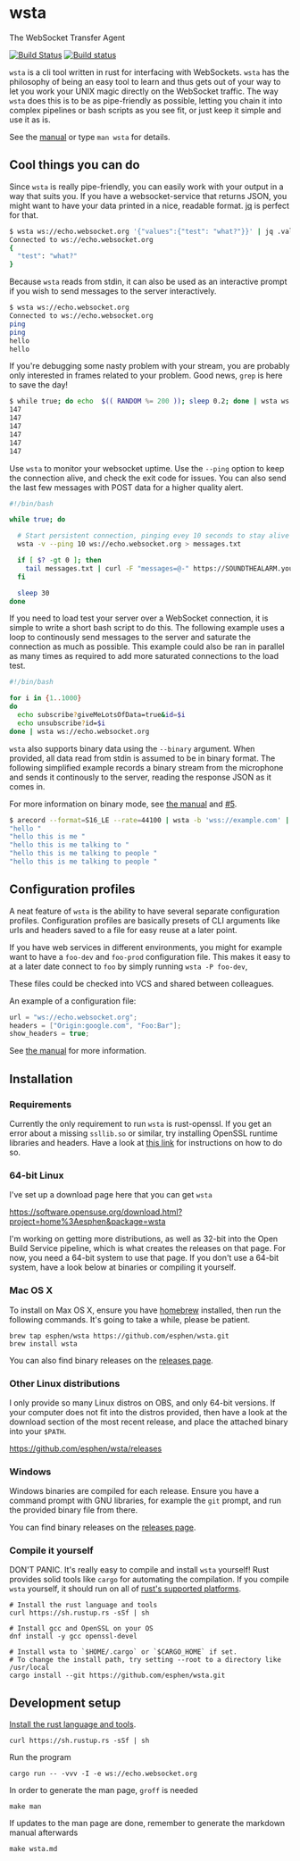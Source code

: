 # wsta

The WebSocket Transfer Agent

[![Build Status](https://travis-ci.org/esphen/wsta.svg?branch=master)](https://travis-ci.org/esphen/wsta)
[![Build status](https://ci.appveyor.com/api/projects/status/m3c9r5uw883b9l3y?svg=true)](https://ci.appveyor.com/project/esphen/wsta)

`wsta` is a cli tool written in rust for interfacing with WebSockets. `wsta` has
the philosophy of being an easy tool to learn and thus gets out of your way to
let you work your UNIX magic directly on the WebSocket traffic.
The way `wsta` does this is to be as pipe-friendly as possible, letting you
chain it into complex pipelines or bash scripts as you see fit, or just keep it
simple and use it as is.

See the [manual](wsta.md) or type `man wsta` for details.

## Cool things you can do

Since `wsta` is really pipe-friendly, you can easily work with your output in
a way that suits you. If you have a websocket-service that returns JSON, you
might want to have your data printed in a nice, readable format.
[jq](https://stedolan.github.io/jq/) is perfect for that.

```bash
$ wsta ws://echo.websocket.org '{"values":{"test": "what?"}}' | jq .values
Connected to ws://echo.websocket.org
{
  "test": "what?"
}
```

Because `wsta` reads from stdin, it can also be used as an interactive prompt
if you wish to send messages to the server interactively.

```bash
$ wsta ws://echo.websocket.org
Connected to ws://echo.websocket.org
ping
ping
hello
hello
```

If you're debugging some nasty problem with your stream, you are probably only
interested in frames related to your problem. Good news, `grep` is here to save
the day!

```bash
$ while true; do echo  $(( RANDOM %= 200 )); sleep 0.2; done | wsta ws://echo.websocket.org | grep '147'
147
147
147
147
147
147
```

Use `wsta` to monitor your websocket uptime. Use the `--ping` option to keep
the connection alive, and check the exit code for issues. You can also send
the last few messages with POST data for a higher quality alert.

```bash
#!/bin/bash

while true; do

  # Start persistent connection, pinging evey 10 seconds to stay alive
  wsta -v --ping 10 ws://echo.websocket.org > messages.txt

  if [ $? -gt 0 ]; then
    tail messages.txt | curl -F "messages=@-" https://SOUNDTHEALARM.yourcompany.com
  fi

  sleep 30
done
```

If you need to load test your server over a WebSocket connection, it is simple
to write a short bash script to do this. The following example uses a loop to
continously send messages to the server and saturate the connection as much as
possible. This example could also be ran in parallel as many times as required
to add more saturated connections to the load test.

```bash
#!/bin/bash

for i in {1..1000}
do
  echo subscribe?giveMeLotsOfData=true&id=$i
  echo unsubscribe?id=$i
done | wsta ws://echo.websocket.org
```

`wsta` also supports binary data using the `--binary` argument. When provided,
all data read from stdin is assumed to be in binary format. The following
simplified example records a binary stream from the microphone and sends it
continously to the server, reading the response JSON as it comes in.

For more information on binary mode, see
[the manual](https://github.com/esphen/wsta/blob/master/wsta.md) and
[#5](https://github.com/esphen/wsta/issues/5).

```bash
$ arecord --format=S16_LE --rate=44100 | wsta -b 'wss://example.com' | jq .results
"hello "
"hello this is me "
"hello this is me talking to "
"hello this is me talking to people "
"hello this is me talking to people "
```

## Configuration profiles

A neat feature of `wsta` is the ability to have several separate configuration
profiles. Configuration profiles are basically presets of CLI arguments like
urls and headers saved to a file for easy reuse at a later point.

If you have web services in different environments, you might for example want
to have a `foo-dev` and `foo-prod` configuration file. This makes it easy to at
a later date connect to `foo` by simply running `wsta -P foo-dev`,

These files could be checked into VCS and shared between colleagues.

An example of a configuration file:

```C
url = "ws://echo.websocket.org";
headers = ["Origin:google.com", "Foo:Bar"];
show_headers = true;
```

See [the manual](https://github.com/esphen/wsta/blob/master/wsta.md) for more
information.

## Installation

### Requirements

Currently the only requirement to run `wsta` is rust-openssl. If you get an error
about a missing `ssllib.so` or similar, try installing OpenSSL runtime libraries
and headers. Have a look at [this link](https://github.com/sfackler/rust-openssl#building)
for instructions on how to do so.

### 64-bit Linux
I've set up a download page here that you can get `wsta`

https://software.opensuse.org/download.html?project=home%3Aesphen&package=wsta

I'm working on getting more distributions, as well as 32-bit into the Open Build
Service pipeline, which is what creates the releases on that page. For now, you
need a 64-bit system to use that page. If you don't use a 64-bit system, have a
look below at binaries or compiling it yourself.

### Mac OS X
To install on Max OS X, ensure you have [homebrew](http://brew.sh) installed,
then run the following commands. It's going to take a while, please be patient.

    brew tap esphen/wsta https://github.com/esphen/wsta.git
    brew install wsta

You can also find binary releases on the
[releases page](https://github.com/esphen/wsta/releases).

### Other Linux distributions
I only provide so many Linux distros on OBS, and only 64-bit versions. If your
computer does not fit into the distros provided, then have a look at the
download section of the most recent release, and place the attached binary into
your `$PATH`.

https://github.com/esphen/wsta/releases

### Windows

Windows binaries are compiled for each release. Ensure you have a command
prompt with GNU libraries, for example the `git` prompt, and run the provided
binary file from there.

You can find binary releases on the
[releases page](https://github.com/esphen/wsta/releases).

### Compile it yourself

DON'T PANIC. It's really easy to compile and install `wsta` yourself! Rust
provides solid tools like `cargo` for automating the compilation. If you compile
`wsta` yourself, it should run on all of
[rust's supported platforms](https://doc.rust-lang.org/book/getting-started.html#platform-support).

    # Install the rust language and tools
    curl https://sh.rustup.rs -sSf | sh

    # Install gcc and OpenSSL on your OS
    dnf install -y gcc openssl-devel

    # Install wsta to `$HOME/.cargo` or `$CARGO_HOME` if set.
    # To change the install path, try setting --root to a directory like /usr/local
    cargo install --git https://github.com/esphen/wsta.git

## Development setup

[Install the rust language and
tools](https://doc.rust-lang.org/book/getting-started.html#installing-rust).

    curl https://sh.rustup.rs -sSf | sh

Run the program

    cargo run -- -vvv -I -e ws://echo.websocket.org

In order to generate the man page, `groff` is needed

    make man

If updates to the man page are done, remember to generate the markdown manual
afterwards

    make wsta.md

